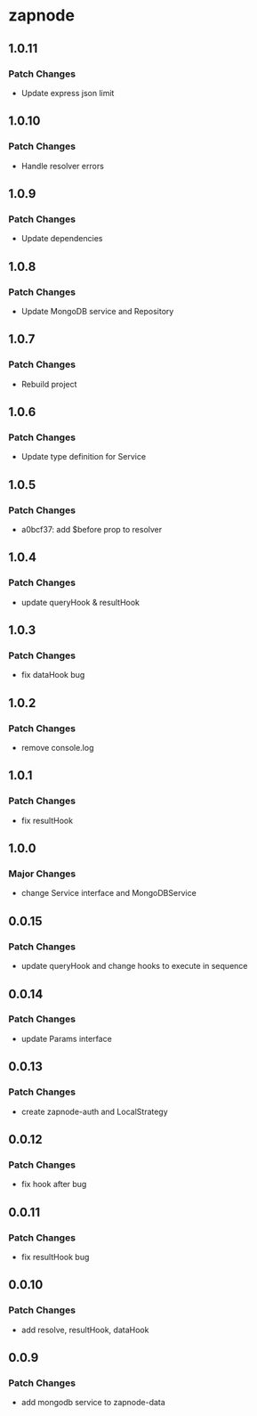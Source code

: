 # zapnode

## 1.0.11

### Patch Changes

- Update express json limit

## 1.0.10

### Patch Changes

- Handle resolver errors

## 1.0.9

### Patch Changes

- Update dependencies

## 1.0.8

### Patch Changes

- Update MongoDB service and Repository

## 1.0.7

### Patch Changes

- Rebuild project

## 1.0.6

### Patch Changes

- Update type definition for Service

## 1.0.5

### Patch Changes

- a0bcf37: add $before prop to resolver

## 1.0.4

### Patch Changes

- update queryHook & resultHook

## 1.0.3

### Patch Changes

- fix dataHook bug

## 1.0.2

### Patch Changes

- remove console.log

## 1.0.1

### Patch Changes

- fix resultHook

## 1.0.0

### Major Changes

- change Service interface and MongoDBService

## 0.0.15

### Patch Changes

- update queryHook and change hooks to execute in sequence

## 0.0.14

### Patch Changes

- update Params interface

## 0.0.13

### Patch Changes

- create zapnode-auth and LocalStrategy

## 0.0.12

### Patch Changes

- fix hook after bug

## 0.0.11

### Patch Changes

- fix resultHook bug

## 0.0.10

### Patch Changes

- add resolve, resultHook, dataHook

## 0.0.9

### Patch Changes

- add mongodb service to zapnode-data
